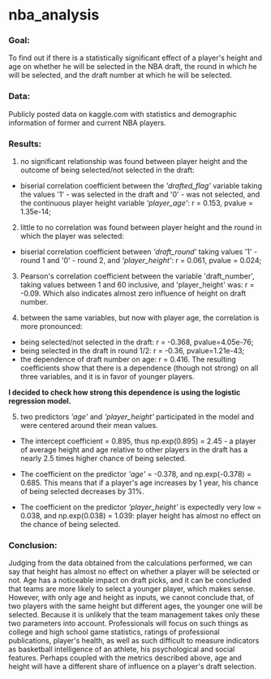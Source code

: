 # nba_analysis
### Goal:
To find out if there is a statistically significant effect of a player's height and age on whether he will be selected in the NBA draft, the round in which he will be selected, and the draft number at which he will be selected.

### Data: 
Publicly posted data on kaggle.com with statistics and demographic information of former and current NBA players.

### Results: 
1) no significant relationship was found between player height and the outcome of being selected/not selected in the draft:
- biserial correlation coefficient between the *'drafted_flag'* variable taking the values '1' - was selected in the draft and '0' - was not selected, and the continuous player height variable *'player_age'*: r = 0.153, pvalue = 1.35e-14;
  
2) little to no correlation was found between player height and the round in which the player was selected:
- biserial correlation coefficient between *'draft_round'* taking values '1' - round 1 and '0' - round 2, and *'player_height'*: r = 0.061, pvalue = 0.024;
  
3) Pearson's correlation coefficient between the variable 'draft_number', taking values between 1 and 60 inclusive, and 'player_height' was: r = -0.09. Which also indicates almost zero influence of height on draft number.

4) between the same variables, but now with player age, the correlation is more pronounced:
- being selected/not selected in the draft: r = -0.368, pvalue=4.05e-76;
- being selected in the draft in round 1/2: r = -0.36, pvalue=1.21e-43;
- the dependence of draft number on age: r = 0.416.
The resulting coefficients show that there is a dependence (though not strong) on all three variables, and it is in favor of younger players.

**I decided to check how strong this dependence is using the logistic regression model.**

5) two predictors *'age'* and *'player_height'* participated in the model and were centered around their mean values.
   
- The intercept coefficient = 0.895, thus np.exp(0.895) = 2.45 - a player of average height and age relative to other players in the draft has a nearly 2.5 times higher chance of being selected.
  
- The coefficient on the predictor *'age'* = -0.378, and np.exp(-0.378) = 0.685. This means that if a player's age increases by 1 year, his chance of being selected decreases by 31%.
  
- The coefficient on the predictor *'player_height'* is expectedly very low = 0.038, and np.exp(0.038) = 1.039: player height has almost no effect on the chance of being selected.

### Conclusion:
Judging from the data obtained from the calculations performed, we can say that height has almost no effect on whether a player will be selected or not. Age has a noticeable impact on draft picks, and it can be concluded that teams are more likely to select a younger player, which makes sense. However, with only age and height as inputs, we cannot conclude that, of two players with the same height but different ages, the younger one will be selected. Because it is unlikely that the team management takes only these two parameters into account. Professionals will focus on such things as college and high school game statistics, ratings of professional publications, player's health, as well as such difficult to measure indicators as basketball intelligence of an athlete, his psychological and social features. Perhaps coupled with the metrics described above, age and height will have a different share of influence on a player's draft selection.
